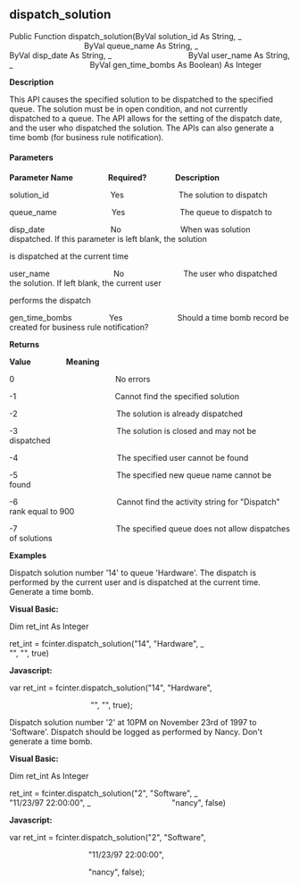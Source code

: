 dispatch_solution
-----------------

Public Function dispatch_solution(ByVal solution_id As String, _
                                  ByVal queue_name As String, _
                                  ByVal disp_date As String, _
                                  ByVal user_name As String, _
                                  ByVal gen_time_bombs As Boolean) As Integer

**Description**

This API causes the specified solution to be dispatched to the specified queue. The solution must be in open condition, and not currently dispatched to a queue. The API allows for the setting of the dispatch date, and the user who dispatched the solution. The APIs can also generate a time bomb (for business rule notification).

#### Parameters
**Parameter Name**                **Required?**             **Description**

solution_id                            Yes                         The solution to dispatch

queue_name                         Yes                         The queue to dispatch to

disp_date                              No                           When was solution dispatched. If this parameter is left blank, the solution

is dispatched at the current time

user_name                             No                           The user who dispatched the solution. If left blank, the current user

performs the dispatch

gen_time_bombs                 Yes                         Should a time bomb record be created for business rule notification?

**Returns**

**Value**                **Meaning**

0                                              No errors

-1                                             Cannot find the specified solution

-2                                             The solution is already dispatched

-3                                             The solution is closed and may not be dispatched

-4                                             The specified user cannot be found

-5                                             The specified new queue name cannot be found

-6                                             Cannot find the activity string for "Dispatch" rank equal to 900

-7                                             The specified queue does not allow dispatches of solutions

**Examples**

 Dispatch solution number '14' to queue 'Hardware'. The dispatch is performed by the current user and is dispatched at the current time. Generate a time bomb.

**Visual Basic:**

Dim ret_int As Integer

ret_int = fcinter.dispatch_solution("14", "Hardware", _
                                     "", "", true)

**Javascript:**

var ret_int = fcinter.dispatch_solution("14", "Hardware",

                                     "", "", true);

 Dispatch solution number '2' at 10PM on November 23rd of 1997 to 'Software'. Dispatch should be logged as performed by Nancy. Don't generate a time bomb.

**Visual Basic:**

Dim ret_int As Integer

ret_int = fcinter.dispatch_solution("2", "Software", _
                                    "11/23/97 22:00:00", _
                                    "nancy", false)

**Javascript:**

var ret_int = fcinter.dispatch_solution("2", "Software",

                                    "11/23/97 22:00:00",

                                    "nancy", false);